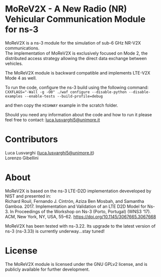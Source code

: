 # MoReV2X - A New Radio (NR) Vehicular Communication Module for ns-3
MoReV2X is a ns-3 module for the simulation of sub-6 GHz NR-V2X communications.  
The implementation of MoReV2X is exclusively focused on Mode 2, the distributed access strategy allowing the direct data exchange between vehicles.  

The MoReV2X module is backward compatible and implements LTE-V2X Mode 4 as well.  

To run the code, configure the ns-3 build using the following command:  
`CXXFLAGS="-Wall -g -O0" ./waf configure --disable-python --disable-examples --enable-tests --build-profile=debug`

and then copy the `HIGHWAY` example in the scratch folder.

Should you need any information about the code and how to run it please feel free to contact: luca.lusvarghi5@unimore.it

# Contributors
Luca Lusvarghi (luca.lusvarghi5@unimore.it)  
Lorenzo Gibellini 

# About
MoReV2X is based on the ns-3 LTE-D2D implementation deveveloped by NIST and presented in:  
Richard Rouil, Fernando J. Cintrón, Aziza Ben Mosbah, and Samantha Gamboa. 2017. Implementation and Validation of an LTE D2D Model for Ns-3. In Proceedings of the Workshop on Ns-3 (Porto, Portugal) (WNS3 ‘17). ACM, New York, NY,
USA, 55–62. https://doi.org/10.1145/3067665.3067668  
  
MoReV2X has been tested with ns-3.22. Its upgrade to the latest version of ns-3 (ns-3.33) is currently underway...stay tuned!

# License
The MoReV2X module is licensed under the GNU GPLv2 license, and is publicly available for further development.
